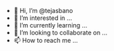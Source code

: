 - 👋 Hi, I’m @tejasbano
- 👀 I’m interested in ...
- 🌱 I’m currently learning ...
- 💞️ I’m looking to collaborate on ...
- 📫 How to reach me ...

<!---
tejasbano/tejasbano is a ✨ special ✨ repository because its `README.md` (this file) appears on your GitHub profile.
You can click the Preview link to take a look at your changes.
--->
